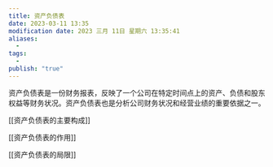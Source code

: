 ```yaml
---
title: 资产负债表
date: 2023-03-11 13:35
modification date: 2023 三月 11日 星期六 13:35:41
aliases:
  - 
tags:
  - 
publish: "true"
---
```


资产负债表是一份财务报表，反映了一个公司在特定时间点上的资产、负债和股东权益等财务状况。资产负债表也是分析公司财务状况和经营业绩的重要依据之一。

[[资产负债表的主要构成]]

[[资产负债表的作用]]

[[资产负债表的局限]]
